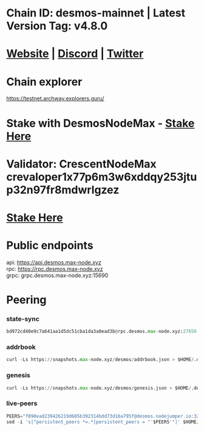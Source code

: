 # Chain ID: desmos-mainnet | Latest Version Tag:  v4.8.0 
# [Website](https://www.desmos.network/) | [Discord](https://discord.com/invite/ckFcU5vxxc) | [Twitter](https://twitter.com/DesmosNetwork)

# Chain explorer
https://testnet.archway.explorers.guru/

# Stake with DesmosNodeMax - [Stake Here](https://restake.app/desmos/desmosvaloper1lqjzccauwa0wn93nu04q337h6q44yxpmfc6kl7)

# Validator: CrescentNodeMax crevaloper1x77p6m3w6xddqy253jtup32n97fr8mdwrlgzez

# [Stake Here](https://ping.pub/desmos/staking/desmosvaloper1lqjzccauwa0wn93nu04q337h6q44yxpmfc6kl7)

# Public endpoints
api: https://api.desmos.max-node.xyz \
rpc: https://rpc.desmos.max-node.xyz \
grpc: grpc.desmos.max-node.xyz:15690

# Peering
### state-sync
```python
bd972cd40e9c7a641aa1d5dc51cba1da3a0ead3b@rpc.desmos.max-node.xyz:27656
```

### addrbook
```python
curl -Ls https://snapshots.max-node.xyz/desmos/addrbook.json > $HOME/.desmos/config/addrbook.json
```
### genesis
```python
curl -Ls https://snapshots.max-node.xyz/desmos/genesis.json > $HOME/.desmos/config/genesis.json
```

### live-peers
```python
PEERS="f090ead239426219d605b392314bdd73d16a795f@desmos.nodejumper.io:32656,dc26591f9dff06f8d9d7b4431c5534cb759c3ace@65.108.213.177:26656,23721024ea06e3610ab1f6a34b51f592cd1a3589@139.162.81.104:26656,961d438daf13016d580e5809e3255c2aaae928ad@5.9.50.59:22656,277db61bd47123c873520b53f2d7bc3e67946695@15.235.50.175:26664,e507fb82435b5d7fab42967f3914501d4a8a6240@159.65.4.71:26656,dfc0639d17b290db7339d16cca2673f7812d4e5f@65.108.4.28:26656,6dabce67a9e75edb290bda7bf80b26aa47d87192@67.211.210.50:26656,e25f8952bd1a664053602507aeec5536713b7d6a@51.81.155.189:10456,699f701c6e9c05626c11dd8ec4ece52b20270f19@178.79.171.139:26656,9ba7ce8d39b5161fcd6cf2447010bbec42d4692b@141.94.73.39:36756"
sed -i 's|^persistent_peers *=.*|persistent_peers = "'$PEERS'"|' $HOME/.desmos/config/config.toml
```

